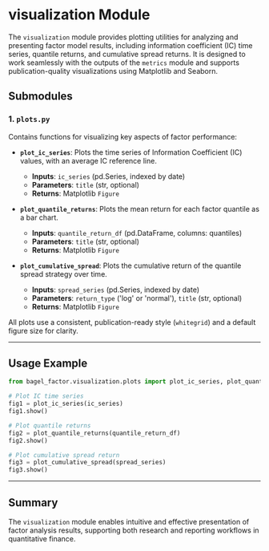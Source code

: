 # visualization Module

The `visualization` module provides plotting utilities for analyzing and presenting factor model results, including information coefficient (IC) time series, quantile returns, and cumulative spread returns. It is designed to work seamlessly with the outputs of the `metrics` module and supports publication-quality visualizations using Matplotlib and Seaborn.

## Submodules

### 1. `plots.py`

Contains functions for visualizing key aspects of factor performance:

- **`plot_ic_series`**: Plots the time series of Information Coefficient (IC) values, with an average IC reference line.
  - **Inputs**: `ic_series` (pd.Series, indexed by date)
  - **Parameters**: `title` (str, optional)
  - **Returns**: Matplotlib `Figure`

- **`plot_quantile_returns`**: Plots the mean return for each factor quantile as a bar chart.
  - **Inputs**: `quantile_return_df` (pd.DataFrame, columns: quantiles)
  - **Parameters**: `title` (str, optional)
  - **Returns**: Matplotlib `Figure`

- **`plot_cumulative_spread`**: Plots the cumulative return of the quantile spread strategy over time.
  - **Inputs**: `spread_series` (pd.Series, indexed by date)
  - **Parameters**: `return_type` ('log' or 'normal'), `title` (str, optional)
  - **Returns**: Matplotlib `Figure`

All plots use a consistent, publication-ready style (`whitegrid`) and a default figure size for clarity.

---

## Usage Example

```python
from bagel_factor.visualization.plots import plot_ic_series, plot_quantile_returns, plot_cumulative_spread

# Plot IC time series
fig1 = plot_ic_series(ic_series)
fig1.show()

# Plot quantile returns
fig2 = plot_quantile_returns(quantile_return_df)
fig2.show()

# Plot cumulative spread return
fig3 = plot_cumulative_spread(spread_series)
fig3.show()
```

---

## Summary

The `visualization` module enables intuitive and effective presentation of factor analysis results, supporting both research and reporting workflows in quantitative finance.
